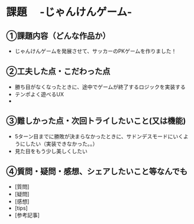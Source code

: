 # 課題　 -じゃんけんゲーム-

## ①課題内容（どんな作品か）
- じゃんけんゲームを発展させて、サッカーのPKゲームを作りました！

## ②工夫した点・こだわった点
- 勝ち目がなくなったときに、途中でゲームが終了するロジックを実装する
- テンポよく遊べるUX
- 

## ③難しかった点・次回トライしたいこと(又は機能)
- 5ターン目までに勝敗が決まらなかったときに、サドンデスモードにいくようにしたい（実装できなかった。。）
- 見た目をもう少し美しくしたい

## ④質問・疑問・感想、シェアしたいこと等なんでも
- [質問]
- [疑問]
- [感想]
- [tips]
- [参考記事]
